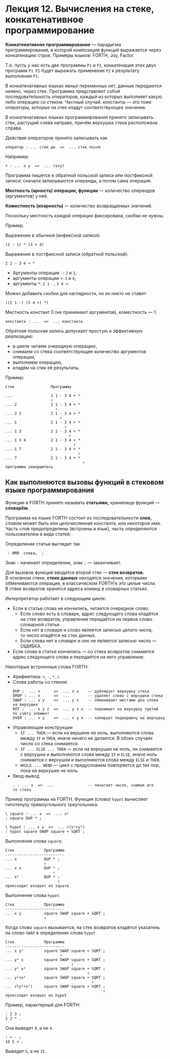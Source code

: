 Лекция 12. Вычисления на стеке, конкатенативное программирование
================================================================

**Конкатенативное программирование** — парадигма программирования, в которой
композиция функций выражается через конкатенацию строк. Примеры языков: FORTH,
Joy, Factor.

Т.е. пусть у нас есть две программы `P1` и `P2`, конкатенация этих двух программ
`P1 P2` будет выражать применение `P2` к результату выполнения `P1`.

В конкатенативных языках явных переменных нет, данные передаются неявно, через
стек. Программа представляет собой последовательность операторов, каждый из которых
выполняет какую либо операцию со стеком. Частный случай: константы — это тоже
операторы, которые на стек кладут соответствующее значение.

В конкатенативных языках программирования принято записывать стек, растущий слева
направо, причём верхушка стека расположена справа.

Действия операторов принято записывать как

    оператор : ... стек до  =>  ... стек после

Например:

    + : ... x y  =>  ... (x+y)

Программа пишется в обратной польской записи или постфиксной записи: сначала
записываются операнды, а потом сама операция.

**Местность (арность) операции, функции** — количество операндов (аргументов)
у неё.

**Коместность (коарность)** — количество возвращаемых значений.

Поскольку местность каждой операции фиксирована, скобки не нужны.

Пример.

Выражение в обычной (инфиксной записи):

    (2 - 1) * (3 + 4)

Выражение в постфиксной записи (обратной польской):

    2 1 - 3 4 + *

* Аргументы операции `-`: `2` и `1`,
* аргументы операции `+`: `3` и `4`,
* аргументы `*`: `2 1 -`, `3 4 +`.

Можно добавить скобки для наглядности, но их никто не ставит:

    ((2 1 -) (3 4 +) *)

Местность констант 0 (не принимают аргументов), коместность — 1.

    константа : ...  =>  ... константа

Обратная польская запись допускает простую и эффективную реализацию:

* в цикле читаем очередную операцию,
* снимаем со стека соответствующее количество аргументов операции,
* выполняем операцию,
* кладём на стек её результаты.

Пример:

    Стек                Программа

    ...                 2 1 - 3 4 + *
                        ↑
    ... 2               2 1 - 3 4 + *
                          ↑
    ... 2 1             2 1 - 3 4 + *
                            ↑
    ... 1               2 1 - 3 4 + *
                              ↑
    ... 1 3             2 1 - 3 4 + *
                                ↑
    ... 1 3 4           2 1 - 3 4 + *
                                  ↑
    ... 1 7             2 1 - 3 4 + *
                                    ↑
    ... 7               2 1 - 3 4 + *
                                      ↑
    программа завершилась

Как выполняются вызовы функций в стековом языке программирования
----------------------------------------------------------------

Функции в FORTH принято называть **статьями,** хранилище функций — **словарём.**

Программа на языке FORTH состоит из последовательности **слов,** словом может
быть или целочисленная константа, или некоторое имя. Часть слов предопределены
(встроены в язык), часть определяются пользователем в виде статей:

Определение статьи выглядит так

     : ИМЯ  слова…  ;

Знак `:` начинает определение, знак `;` — заканчивает.

Для вызовов функций вводится второй стек — **стек возвратов.** В основном стеке,
**стеке данных** находятся значения, которыми обмениваются операции,
в классическом FORTH’е это целые числа. В стеке возвратов хранятся адреса
команд в словарных статьях.

Интерпретатор работает в следующем цикле:

* Если в статье слова не кончились, читается очередное слово.
  * Если слово есть в словаре, адрес следующего слова кладётся на стек возвратов,
    управление передаётся на первое слово словарной статьи.
  * Если нет в словаре и слово является записью целого числа, то число кладётся
    на стек данных.
  * Если слова нет в словаре и оно не является записью числа — ОШИБКА.
* Если слова в статье кончились — со стека возвратов снимается адрес следующего
  слова и передаётся на него управление.

Некоторые встроенные слова FORTH:

* Арифметика: `+`, `-`, `*`, `/`.
* Слова работы со стеком:
  ```
  DUP :  ... x      =>  ... x x    -- дублирует верхушку стека
  DROP : ... x      =>  ...        -- удаляет слово с верхушки стека
  SWAP : ... x y    =>  ... y x    -- обменивает местами два слова на верхушке
  ROT :  ... x y z  =>  ... y z x  -- поднимает на верхушку третий по счёту элемент
  OVER : ... x y    =>  ... x y x  -- копирует подвершину на верхушку
  ```
* Управляющие конструкции
  * `IF ... THEN` — если на вершине не ноль, выполняются слова между `IF` и `THEN`,
    иначе ничего не делается. В обоих случаях число со стека снимается.
  * `IF ... ELSE ... THEN` — если на верхушке не ноль, он снимается с верхушки
    и выполняются слова между `IF` и `ELSE`, иначе ноль снимается с верхушки
    и выполняются слова между `ELSE` и `THEN`.
  * `WHILE ... WEND` — цикл с предусловием повторяется до тех пор, пока
    на верхушке не ноль.
* Ввод-вывод
  ```
  . : ... x  =>  ...               -- печатает число, снимая его со стека
  ```

Пример программы на FORTH. Функция (слово) `hypot` вычисляет гипотенузу прямоугольного
треугольника:

    \ square : ... x  =>  ... x²
    : square DUP * ;

    \ hypot : ... x y  =>  ... √(x²+y²)
    : hypot square SWAP square + SQRT ;

Выполнение слова `square`:

    Стек             Программа
    --------------------------
    ... x            DUP * ;
                     ↑
    ... x x          DUP * ;
                         ↑
    ... x²           DUP * ;
                           ↑
    происходит возврат из square

Выполнение слова `hypot`:

    Стек             Программа
    --------------------------
    ... x y          square SWAP square + SQRT ;
                     ↑

Когда слово `square` вызывается, на стек возвратов кладётся указатель
на слово `SWAP` в определении слова `hypot`.

    Стек             Программа
    --------------------------
    ... x y²         square SWAP square + SQRT ;
                            ↑
    ... y² x         square SWAP square + SQRT ;
                                 ↑
    ... y² x²        square SWAP square + SQRT ;
                                        ↑
    ... y²+x²        square SWAP square + SQRT ;
                                          ↑
    ... √(y²+x²)     square SWAP square + SQRT ;
                                               ↑
    происходит возврат из hypot

Пример, характерный для FORTH:

    : 2 3 ;
    2 2 * .

Она выведет `9`, а не `4`.

    : + - ;
    10 5 + .

Выведет `5`, а не `15`.
